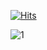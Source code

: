 [![Hits](https://hits.seeyoufarm.com/api/count/incr/badge.svg?url=https%3A%2F%2Fgithub.com%2Fhanjo8813&count_bg=%2388F1D9&title_bg=%23666666&icon=sketch.svg&icon_color=%23E7E7E7&title=Hi&edge_flat=true)](https://hits.seeyoufarm.com)
   
![1](https://user-images.githubusercontent.com/71180414/110232874-cc3d6e80-7f63-11eb-8a0c-c22e56db7a3b.png)
